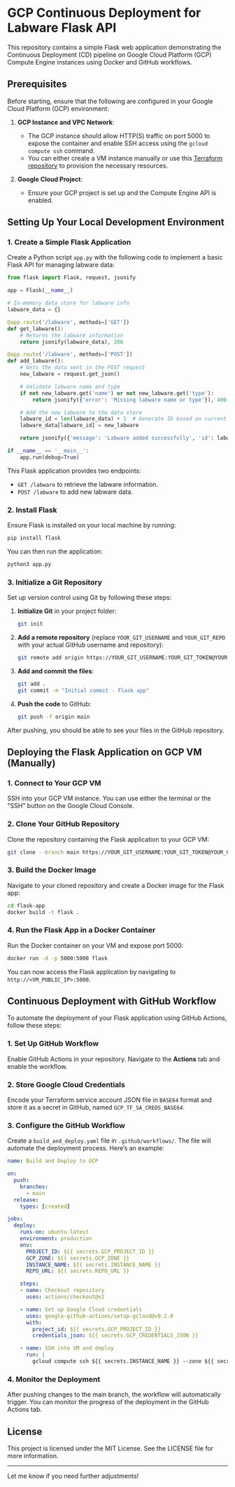 # GCP Continuous Deployment for Labware Flask API

This repository contains a simple Flask web application demonstrating the Continuous Deployment (CD) pipeline on Google Cloud Platform (GCP) Compute Engine instances using Docker and GitHub workflows.

## Prerequisites

Before starting, ensure that the following are configured in your Google Cloud Platform (GCP) environment:

1. **GCP Instance and VPC Network**:

   * The GCP instance should allow HTTP(S) traffic on port 5000 to expose the container and enable SSH access using the `gcloud compute ssh` command.
   * You can either create a VM instance manually or use this [Terraform repository](https://github.com/warestack/terraform-gcp-compute-instance) to provision the necessary resources.

2. **Google Cloud Project**:

   * Ensure your GCP project is set up and the Compute Engine API is enabled.

## Setting Up Your Local Development Environment

### 1. Create a Simple Flask Application

Create a Python script `app.py` with the following code to implement a basic Flask API for managing labware data:

```python
from flask import Flask, request, jsonify

app = Flask(__name__)

# In-memory data store for labware info
labware_data = {}

@app.route('/labware', methods=['GET'])
def get_labware():
    # Returns the labware information
    return jsonify(labware_data), 200

@app.route('/labware', methods=['POST'])
def add_labware():
    # Gets the data sent in the POST request
    new_labware = request.get_json()

    # Validate labware name and type
    if not new_labware.get('name') or not new_labware.get('type'):
        return jsonify({'error': 'Missing labware name or type'}), 400

    # Add the new labware to the data store
    labware_id = len(labware_data) + 1  # Generate ID based on current length
    labware_data[labware_id] = new_labware

    return jsonify({'message': 'Labware added successfully', 'id': labware_id}), 201

if __name__ == '__main__':
    app.run(debug=True)
```

This Flask application provides two endpoints:

* `GET /labware` to retrieve the labware information.
* `POST /labware` to add new labware data.

### 2. Install Flask

Ensure Flask is installed on your local machine by running:

```bash
pip install flask
```

You can then run the application:

```bash
python3 app.py
```

### 3. Initialize a Git Repository

Set up version control using Git by following these steps:

1. **Initialize Git** in your project folder:

   ```bash
   git init
   ```

2. **Add a remote repository** (replace `YOUR_GIT_USERNAME` and `YOUR_GIT_REPO` with your actual GitHub username and repository):

   ```bash
   git remote add origin https://YOUR_GIT_USERNAME:YOUR_GIT_TOKEN@YOUR_GIT_REPO
   ```

3. **Add and commit the files**:

   ```bash
   git add .
   git commit -m "Initial commit - Flask app"
   ```

4. **Push the code** to GitHub:

   ```bash
   git push -f origin main
   ```

After pushing, you should be able to see your files in the GitHub repository.

## Deploying the Flask Application on GCP VM (Manually)

### 1. Connect to Your GCP VM

SSH into your GCP VM instance. You can use either the terminal or the "SSH" button on the Google Cloud Console.

### 2. Clone Your GitHub Repository

Clone the repository containing the Flask application to your GCP VM:

```bash
git clone --branch main https://YOUR_GIT_USERNAME:YOUR_GIT_TOKEN@YOUR_GIT_REPO
```

### 3. Build the Docker Image

Navigate to your cloned repository and create a Docker image for the Flask app:

```bash
cd flask-app
docker build -t flask .
```

### 4. Run the Flask App in a Docker Container

Run the Docker container on your VM and expose port 5000:

```bash
docker run -d -p 5000:5000 flask
```

You can now access the Flask application by navigating to `http://<VM_PUBLIC_IP>:5000`.

## Continuous Deployment with GitHub Workflow

To automate the deployment of your Flask application using GitHub Actions, follow these steps:

### 1. Set Up GitHub Workflow

Enable GitHub Actions in your repository. Navigate to the **Actions** tab and enable the workflow.

### 2. Store Google Cloud Credentials

Encode your Terraform service account JSON file in `BASE64` format and store it as a secret in GitHub, named `GCP_TF_SA_CREDS_BASE64`.

### 3. Configure the GitHub Workflow

Create a `build_and_deploy.yaml` file in `.github/workflows/`. The file will automate the deployment process. Here’s an example:

```yaml
name: Build and Deploy to GCP

on:
  push:
    branches:
      - main
  release:
    types: [created]

jobs:
  deploy:
    runs-on: ubuntu-latest
    environment: production
    env:
      PROJECT_ID: ${{ secrets.GCP_PROJECT_ID }}
      GCP_ZONE: ${{ secrets.GCP_ZONE }}
      INSTANCE_NAME: ${{ secrets.INSTANCE_NAME }}
      REPO_URL: ${{ secrets.REPO_URL }}

    steps:
    - name: Checkout repository
      uses: actions/checkout@v2

    - name: Set up Google Cloud credentials
      uses: google-github-actions/setup-gcloud@v0.2.0
      with:
        project_id: ${{ secrets.GCP_PROJECT_ID }}
        credentials_json: ${{ secrets.GCP_CREDENTIALS_JSON }}

    - name: SSH into VM and deploy
      run: |
        gcloud compute ssh ${{ secrets.INSTANCE_NAME }} --zone ${{ secrets.GCP_ZONE }} --command="cd /path/to/app && git pull && docker-compose up -d"
```

### 4. Monitor the Deployment

After pushing changes to the main branch, the workflow will automatically trigger. You can monitor the progress of the deployment in the GitHub Actions tab.

## License

This project is licensed under the MIT License. See the LICENSE file for more information.

---

Let me know if you need further adjustments!
